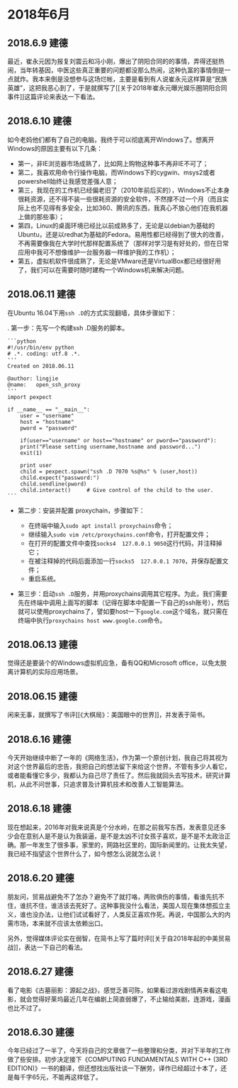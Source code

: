 # 2018年6月

## 2018.6.9 建德

最近，崔永元因为报复刘震云和冯小刚，爆出了阴阳合同的的事情，弄得还挺热闹，当年转基因，中医这些真正重要的问题都没那么热闹，这种仇富的事情倒是一点就炸。我本来倒是没想参与这场烂帐，主要是看到有人说崔永元这样算是“民族英雄”，这把我恶心到了，于是就撰写了[[关于2018年崔永元曝光娱乐圈阴阳合同事件]]这篇评论来表达一下看法。

## 2018.6.10 建德

如今老妈他们都有了自己的电脑，我终于可以彻底离开Windows了。想离开Windows的原因主要有以下几条：

- 第一，非IE浏览器市场成熟了，比如网上购物这种事不再非IE不可了；
- 第二，我喜欢用命令行操作电脑，而Windows下的cygwin、msys2或者powershell始终让我感觉差强人意；
- 第三，我现在的工作机已经偏老旧了（2010年前后买的），Windows不止本身很耗资源，还不得不装一些很耗资源的安全软件，不然撑不过一个月（而且实际上也不见得有多安全，比如360、腾讯的东西，我真心不放心他们在我机器上做的那些事）；
- 第四，Linux的桌面环境已经比以前成熟多了，无论是以debian为基础的Ubuntu，还是以redhat为基础的Fedora。易用性都已经得到了很大的改善，不再需要像我在大学时代那样配置系统了（那样对学习是有好处的，但在日常应用中我可不想像维护一台服务器一样维护我的工作机）；
- 第五，虚拟机软件很成熟了，无论是VMware还是VirtualBox都已经很好用了，我们可以在需要时随时建构一个Windows机来解决问题。

## 2018.06.11 建德

在Ubuntu 16.04下用`ssh .D`的方式实现翻墙，具体步骤如下：

. 第一步：先写一个构建ssh .D服务的脚本。

    ```python
    #!/usr/bin/env python  
    # .*. coding: utf.8 .*.  
    '''
    Created on 2018.06.11

    @author: lingjie
    @name:   open_ssh_proxy
    '''
    import pexpect  

    if __name__ == "__main__":  
        user = "username"  
        host = "hostname"  
        pword = "password"  

        if(user=="username" or host=="hostname" or pword=="password"):
        print("Please setting username,hostname and password...")
        exit(1)

        print user  
        child = pexpect.spawn("ssh .D 7070 %s@%s" % (user,host))  
        child.expect("password:")  
        child.sendline(pword)  
        child.interact()     # Give control of the child to the user.  
    ```

- 第二步：安装并配置 proxychain，步骤如下：
  - 在终端中输入`sudo apt install proxychains`命令；
  - 继续输入`sudo vim /etc/proxychains.conf`命令，打开配置文件；
  - 在打开的配置文件中查找`socks4  127.0.0.1 9050`这行代码，并注释掉它；
  - 在被注释掉的代码后面添加一行`socks5  127.0.0.1 7070`，并保存配置文件；
  - 重启系统。

- 第三步：启动`ssh .D`服务，并用proxychains调用其它程序。为此，我们需要先在终端中调用上面写的脚本（记得在脚本中配置一下自己的ssh账号），然后就可以使用proxychains了，譬如要host一下`google.com`这个域名，就只需在终端中执行`proxychains host www.google.com`命令。

## 2018.06.13 建德

觉得还是要装个的Windows虚拟机应急，备有QQ和Microsoft office，以免太脱离计算机的实际应用场景。

## 2018.06.15 建德

闲来无事，就撰写了书评[[《大棋局》：美国眼中的世界]]，并发表于简书。

## 2018.6.16 建德

今天开始继续中断了一年的《网络生活》，作为第一个原创计划，我自己将其视为对这个世界最后的忠告，我把自己的想法留下来给这个世界，不管有多少人看它，或者能看懂它多少，我都认为自己尽了责任了。然后我就回头去写技术，研究计算机，从此不问世事，只追求普及计算机技术和改善人工智能算法。

## 2018.6.18 建德

现在想起来，2016年对我来说真是个分水岭，在那之前我写东西，发表意见还多少会在意别人是不是认为我装逼，是不是太凶不讨女孩子喜欢，是不是不太政治正确。那一年发生了很多事，家里的，网路社区里的，国际新闻里的。让我太失望，我已经不指望这个世界什么了，如今想怎么说就怎么说！

## 2018.6.20 建德

朋友问，贸易战避免不了怎办？避免不了就打咯，两败俱伤的事情，看谁先抗不住，谁抗不住，谁活该去死好了。这种事我没什么看法，美国人现在集体想孤立主义，谁也没办法，让他们试试看好了，人类反正喜欢作死。再说，中国那么大的内需市场，本来就不应该太依赖出口。

另外，觉得媒体评论实在弱智，在简书上写了篇时评[[关于自2018年起的中美贸易战]]，表达一下自己的看法。

## 2018.6.27 建德

看了电影《古墓丽影：源起之战》，感觉乏善可陈，如果看过游戏剧情再来看这电影，就会觉得好莱坞最近几年在编剧上简直弱爆了，不止输给美剧，连游戏，漫画也比不过了。

## 2018.6.30 建德

今年已经过了一半了，今天将自己的文章做了一些整理和分类，并对下半年的工作做了些安排。初步决定接下《COMPUTING FUNDAMENTALS WITH C++ (3RD EDITION)》一书的翻译，但还想找出版社谈一下酬劳，译作已经超过十本了，还是每千字65元，不能再这样低了。
